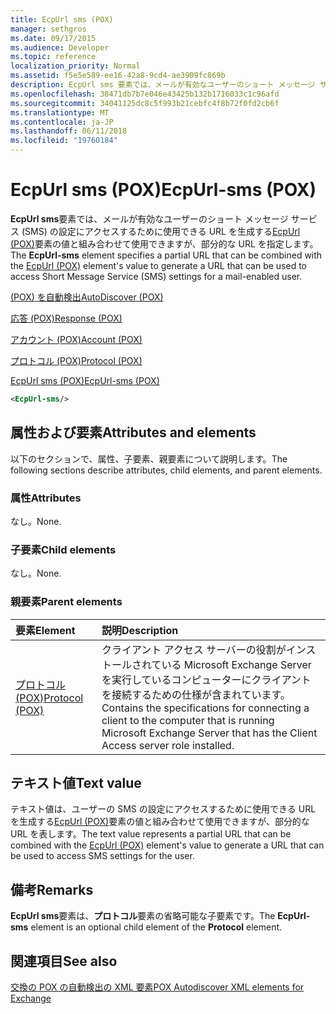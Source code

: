 ```yaml
---
title: EcpUrl sms (POX)
manager: sethgros
ms.date: 09/17/2015
ms.audience: Developer
ms.topic: reference
localization_priority: Normal
ms.assetid: f5e5e589-ee16-42a8-9cd4-ae3909fc869b
description: EcpUrl sms 要素では、メールが有効なユーザーのショート メッセージ サービス (SMS) の設定にアクセスするために使用できる URL を生成する EcpUrl (POX) 要素の値と組み合わせて使用できますが、部分的な URL を指定します。
ms.openlocfilehash: 38471db7b7e046e43425b132b1716033c1c96afd
ms.sourcegitcommit: 34041125dc8c5f993b21cebfc4f8b72f0fd2cb6f
ms.translationtype: MT
ms.contentlocale: ja-JP
ms.lasthandoff: 06/11/2018
ms.locfileid: "19760184"
---
```

# <a name="ecpurl-sms-pox"></a><span data-ttu-id="0f1bc-103">EcpUrl sms (POX)</span><span class="sxs-lookup"><span data-stu-id="0f1bc-103">EcpUrl-sms (POX)</span></span>

<span data-ttu-id="0f1bc-104">**EcpUrl sms**要素では、メールが有効なユーザーのショート メッセージ サービス (SMS) の設定にアクセスするために使用できる URL を生成する[EcpUrl (POX)](ecpurl-pox.md)要素の値と組み合わせて使用できますが、部分的な URL を指定します。</span><span class="sxs-lookup"><span data-stu-id="0f1bc-104">The **EcpUrl-sms** element specifies a partial URL that can be combined with the [EcpUrl (POX)](ecpurl-pox.md) element's value to generate a URL that can be used to access Short Message Service (SMS) settings for a mail-enabled user.</span></span> 
  
[<span data-ttu-id="0f1bc-105">(POX) を自動検出</span><span class="sxs-lookup"><span data-stu-id="0f1bc-105">AutoDiscover (POX)</span></span>](autodiscover-pox.md)
  
[<span data-ttu-id="0f1bc-106">応答 (POX)</span><span class="sxs-lookup"><span data-stu-id="0f1bc-106">Response (POX)</span></span>](response-pox.md)
  
[<span data-ttu-id="0f1bc-107">アカウント (POX)</span><span class="sxs-lookup"><span data-stu-id="0f1bc-107">Account (POX)</span></span>](account-pox.md)
  
[<span data-ttu-id="0f1bc-108">プロトコル (POX)</span><span class="sxs-lookup"><span data-stu-id="0f1bc-108">Protocol (POX)</span></span>](protocol-pox.md)
  
[<span data-ttu-id="0f1bc-109">EcpUrl sms (POX)</span><span class="sxs-lookup"><span data-stu-id="0f1bc-109">EcpUrl-sms (POX)</span></span>](ecpurl-sms-pox.md)
  
```XML
<EcpUrl-sms/>
```

## <a name="attributes-and-elements"></a><span data-ttu-id="0f1bc-110">属性および要素</span><span class="sxs-lookup"><span data-stu-id="0f1bc-110">Attributes and elements</span></span>

<span data-ttu-id="0f1bc-111">以下のセクションで、属性、子要素、親要素について説明します。</span><span class="sxs-lookup"><span data-stu-id="0f1bc-111">The following sections describe attributes, child elements, and parent elements.</span></span>
  
### <a name="attributes"></a><span data-ttu-id="0f1bc-112">属性</span><span class="sxs-lookup"><span data-stu-id="0f1bc-112">Attributes</span></span>

<span data-ttu-id="0f1bc-113">なし。</span><span class="sxs-lookup"><span data-stu-id="0f1bc-113">None.</span></span>
  
### <a name="child-elements"></a><span data-ttu-id="0f1bc-114">子要素</span><span class="sxs-lookup"><span data-stu-id="0f1bc-114">Child elements</span></span>

<span data-ttu-id="0f1bc-115">なし。</span><span class="sxs-lookup"><span data-stu-id="0f1bc-115">None.</span></span>
  
### <a name="parent-elements"></a><span data-ttu-id="0f1bc-116">親要素</span><span class="sxs-lookup"><span data-stu-id="0f1bc-116">Parent elements</span></span>

|<span data-ttu-id="0f1bc-117">**要素**</span><span class="sxs-lookup"><span data-stu-id="0f1bc-117">**Element**</span></span>|<span data-ttu-id="0f1bc-118">**説明**</span><span class="sxs-lookup"><span data-stu-id="0f1bc-118">**Description**</span></span>|
|:-----|:-----|
|[<span data-ttu-id="0f1bc-119">プロトコル (POX)</span><span class="sxs-lookup"><span data-stu-id="0f1bc-119">Protocol (POX)</span></span>](protocol-pox.md) <br/> |<span data-ttu-id="0f1bc-120">クライアント アクセス サーバーの役割がインストールされている Microsoft Exchange Server を実行しているコンピューターにクライアントを接続するための仕様が含まれています。</span><span class="sxs-lookup"><span data-stu-id="0f1bc-120">Contains the specifications for connecting a client to the computer that is running Microsoft Exchange Server that has the Client Access server role installed.</span></span>  <br/> |
   
## <a name="text-value"></a><span data-ttu-id="0f1bc-121">テキスト値</span><span class="sxs-lookup"><span data-stu-id="0f1bc-121">Text value</span></span>

<span data-ttu-id="0f1bc-122">テキスト値は、ユーザーの SMS の設定にアクセスするために使用できる URL を生成する[EcpUrl (POX)](ecpurl-pox.md)要素の値と組み合わせて使用できますが、部分的な URL を表します。</span><span class="sxs-lookup"><span data-stu-id="0f1bc-122">The text value represents a partial URL that can be combined with the [EcpUrl (POX)](ecpurl-pox.md) element's value to generate a URL that can be used to access SMS settings for the user.</span></span> 
  
## <a name="remarks"></a><span data-ttu-id="0f1bc-123">備考</span><span class="sxs-lookup"><span data-stu-id="0f1bc-123">Remarks</span></span>

<span data-ttu-id="0f1bc-124">**EcpUrl sms**要素は、**プロトコル**要素の省略可能な子要素です。</span><span class="sxs-lookup"><span data-stu-id="0f1bc-124">The **EcpUrl-sms** element is an optional child element of the **Protocol** element.</span></span> 
  
## <a name="see-also"></a><span data-ttu-id="0f1bc-125">関連項目</span><span class="sxs-lookup"><span data-stu-id="0f1bc-125">See also</span></span>



[<span data-ttu-id="0f1bc-126">交換の POX の自動検出の XML 要素</span><span class="sxs-lookup"><span data-stu-id="0f1bc-126">POX Autodiscover XML elements for Exchange</span></span>](pox-autodiscover-xml-elements-for-exchange.md)

